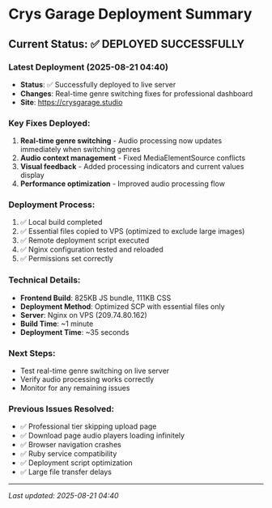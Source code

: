 # Crys Garage Deployment Summary

## Current Status: ✅ DEPLOYED SUCCESSFULLY

### Latest Deployment (2025-08-21 04:40)
- **Status**: ✅ Successfully deployed to live server
- **Changes**: Real-time genre switching fixes for professional dashboard
- **Site**: https://crysgarage.studio

### Key Fixes Deployed:
1. **Real-time genre switching** - Audio processing now updates immediately when switching genres
2. **Audio context management** - Fixed MediaElementSource conflicts
3. **Visual feedback** - Added processing indicators and current values display
4. **Performance optimization** - Improved audio processing flow

### Deployment Process:
1. ✅ Local build completed
2. ✅ Essential files copied to VPS (optimized to exclude large images)
3. ✅ Remote deployment script executed
4. ✅ Nginx configuration tested and reloaded
5. ✅ Permissions set correctly

### Technical Details:
- **Frontend Build**: 825KB JS bundle, 111KB CSS
- **Deployment Method**: Optimized SCP with essential files only
- **Server**: Nginx on VPS (209.74.80.162)
- **Build Time**: ~1 minute
- **Deployment Time**: ~35 seconds

### Next Steps:
- Test real-time genre switching on live server
- Verify audio processing works correctly
- Monitor for any remaining issues

### Previous Issues Resolved:
- ✅ Professional tier skipping upload page
- ✅ Download page audio players loading infinitely
- ✅ Browser navigation crashes
- ✅ Ruby service compatibility
- ✅ Deployment script optimization
- ✅ Large file transfer delays

---
*Last updated: 2025-08-21 04:40*
